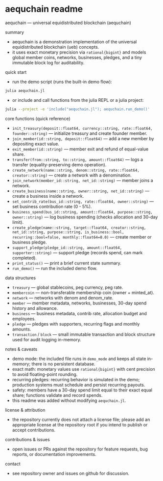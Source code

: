# aequchain readme

aequchain — universal equidistributed blockchain (aequchain)

summary
- aequchain is a demonstration implementation of the universal equidistributed blockchain (ueb) concepts.
- it uses exact monetary precision via `rational{bigint}` and models global member coins, networks, businesses, pledges, and a tiny immutable block log for auditability.

quick start
- run the demo script (runs the built-in demo flow):

```bash
julia aequchain.jl
```

- or include and call functions from the julia REPL or a julia project:

```bash
julia --project -e 'include("aequchain.jl"); aequchain.run_demo()'
```

core functions (quick reference)
- `init_treasury(deposit::float64, currency::string, rate::float64, founder::string)` — initialize treasury and create founder member.
- `join_member(id::string, deposit::float64)` — add a new member by depositing exact value.
- `exit_member(id::string)` — member exit and refund of equal-value share.
- `transfer(from::string, to::string, amount::float64)` — logs a transfer (equality-preserving demo operation).
- `create_network(name::string, denom::string, rate::float64, creator::string)` — create a network with a denomination.
- `join_network(member_id::string, net_id::string)` — member joins a network.
- `create_business(name::string, owner::string, net_id::string)` — create a business inside a network.
- `set_contrib_rate(bus_id::string, rate::float64, owner::string)` — set business contribution rate (0 - 5%).
- `business_spend(bus_id::string, amount::float64, purpose::string, owner::string)` — log business spending (checks allocation and 30-day limit).
- `create_pledge(name::string, target::float64, creator::string, net_id::string, purpose::string, is_business::bool, recurring::bool=false, monthly::float64=0.0)` — create member or business pledge.
- `support_pledge(pledge_id::string, amount::float64, supporter::string)` — support pledge (records spend, can mark completed).
- `print_status()` — print a brief current state summary.
- `run_demo()` — run the included demo flow.

data structures
- `treasury` — global stablecoins, peg currency, peg rate.
- `membercoin` — non-transferable membership coin (owner + minted_at).
- `network` — networks with denom and denom_rate.
- `member` — member metadata, networks, businesses, 30-day spend history and allowance.
- `business` — business metadata, contrib rate, allocation budget and employees.
- `pledge` — pledges with supporters, recurring flags and monthly amounts.
- `transaction` / `block` — small immutable transaction and block structure used for audit logging in-memory.

notes & caveats
- demo mode: the included file runs in `demo_mode` and keeps all state in-memory; there is no persistent database.
- exact math: monetary values use `rational{bigint}` with cent precision to avoid floating-point rounding.
- recurring pledges: recurring behavior is simulated in the demo; production systems must schedule and persist recurring payouts.
- safety: members have a 30-day spend limit equal to their exact equal share; functions validate and record spends.
- this readme was added without modifying `aequchain.jl`.

license & attribution
- the repository currently does not attach a license file; please add an appropriate license at the repository root if you intend to publish or accept contributions.

contributions & issues
- open issues or PRs against the repository for feature requests, bug reports, or documentation improvements.

contact
- see repository owner and issues on github for discussion.
